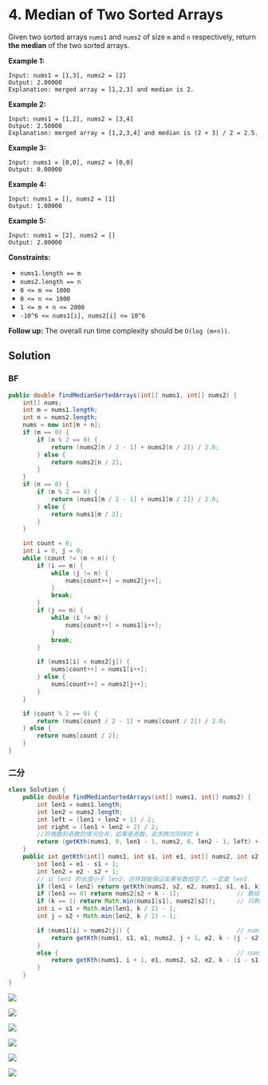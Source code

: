 # 4. Median of Two Sorted Arrays

Given two sorted arrays `nums1` and `nums2` of size `m` and `n` respectively, return **the median** of the two sorted arrays.

**Example 1:**
```text
Input: nums1 = [1,3], nums2 = [2]
Output: 2.00000
Explanation: merged array = [1,2,3] and median is 2.
```
**Example 2:**
```text
Input: nums1 = [1,2], nums2 = [3,4]
Output: 2.50000
Explanation: merged array = [1,2,3,4] and median is (2 + 3) / 2 = 2.5.
```
**Example 3:**
```text
Input: nums1 = [0,0], nums2 = [0,0]
Output: 0.00000
```
**Example 4:**
```text
Input: nums1 = [], nums2 = [1]
Output: 1.00000
```
**Example 5:**
```text
Input: nums1 = [2], nums2 = []
Output: 2.00000
```

**Constraints:**

* `nums1.length == m`
* `nums2.length == n`
* `0 <= m <= 1000`
* `0 <= n <= 1000`
* `1 <= m + n <= 2000`
* `-10^6 <= nums1[i], nums2[i] <= 10^6`

**Follow up:** The overall run time complexity should be `O(log (m+n))`.

## Solution

### BF

```java
public double findMedianSortedArrays(int[] nums1, int[] nums2) {
    int[] nums;
    int m = nums1.length;
    int n = nums2.length;
    nums = new int[m + n];
    if (m == 0) {
        if (n % 2 == 0) {
            return (nums2[n / 2 - 1] + nums2[n / 2]) / 2.0;
        } else {
            return nums2[n / 2];
        }
    }
    if (n == 0) {
        if (m % 2 == 0) {
            return (nums1[m / 2 - 1] + nums1[m / 2]) / 2.0;
        } else {
            return nums1[m / 2];
        }
    }

    int count = 0;
    int i = 0, j = 0;
    while (count != (m + n)) {
        if (i == m) {
            while (j != n) {
                nums[count++] = nums2[j++];
            }
            break;
        }
        if (j == n) {
            while (i != m) {
                nums[count++] = nums1[i++];
            }
            break;
        }

        if (nums1[i] < nums2[j]) {
            nums[count++] = nums1[i++];
        } else {
            nums[count++] = nums2[j++];
        }
    }

    if (count % 2 == 0) {
        return (nums[count / 2 - 1] + nums[count / 2]) / 2.0;
    } else {
        return nums[count / 2];
    }
}
```

### 二分

```java
class Solution {
    public double findMedianSortedArrays(int[] nums1, int[] nums2) {
        int len1 = nums1.length;
        int len2 = nums2.length;
        int left = (len1 + len2 + 1) / 2;
        int right = (len1 + len2 + 2) / 2;
        //将偶数和奇数的情况合并，如果是奇数，会求两次同样的 k 
        return (getKth(nums1, 0, len1 - 1, nums2, 0, len2 - 1, left) + getKth(nums1, 0, len1 - 1, nums2, 0, len2 - 1, right)) * 0.5;  
    }
    public int getKth(int[] nums1, int s1, int e1, int[] nums2, int s2, int e2, int k) {
        int len1 = e1 - s1 + 1;
        int len2 = e2 - s2 + 1;
        // 让 len1 的长度小于 len2，这样就能保证如果有数组空了，一定是 len1 
        if (len1 > len2) return getKth(nums2, s2, e2, nums1, s1, e1, k);
        if (len1 == 0) return nums2[s2 + k - 1];				// 数组1空时，在数组2中确定剩下的元素
        if (k == 1) return Math.min(nums1[s1], nums2[s2]);		// 只剩一个元素时取两边元素的最小值
        int i = s1 + Math.min(len1, k / 2) - 1;
        int j = s2 + Math.min(len2, k / 2) - 1;

        if (nums1[i] > nums2[j]) {								// nums2的k/2个元素较小，不可能是中位数
            return getKth(nums1, s1, e1, nums2, j + 1, e2, k - (j - s2 + 1));
        }
        else {													// nums1的k/2个元素较小，不可能是中位数
            return getKth(nums1, i + 1, e1, nums2, s2, e2, k - (i - s1 + 1));
        }
    }
}
```



![](https://pic.leetcode-cn.com/735ea8129ab5b56b7058c6286217fa4bb5f8a198e4c8b2172fe0f75b29a966cd-image.png)

![](https://pic.leetcode-cn.com/09b8649cd2b8bbea74f7f632b098fed5f8404530ff44b5a0b54a360b3cf7dd8f-image.png)

![](https://pic.leetcode-cn.com/f2d72fd3dff109ad810895b9a0c8d8782f47df6b2f24f9de72704961bc547fcb-image.png)

![](https://pic.leetcode-cn.com/3c89a8ea29f2e19057b57242c8bc37c5f09b6796b96c30f3d42caea21c12f294-image.png)

![](https://pic.leetcode-cn.com/ad87d1f63a9bbd99e12605686290800ce61b03f9fb98d87f1d8c020d404421ac-image.png)

![](https://pic.leetcode-cn.com/7ea1963f184b1dcaddf951326ccbe7aa09cfbb9ebee7fffb2ede131853b3d1de-image.png)

